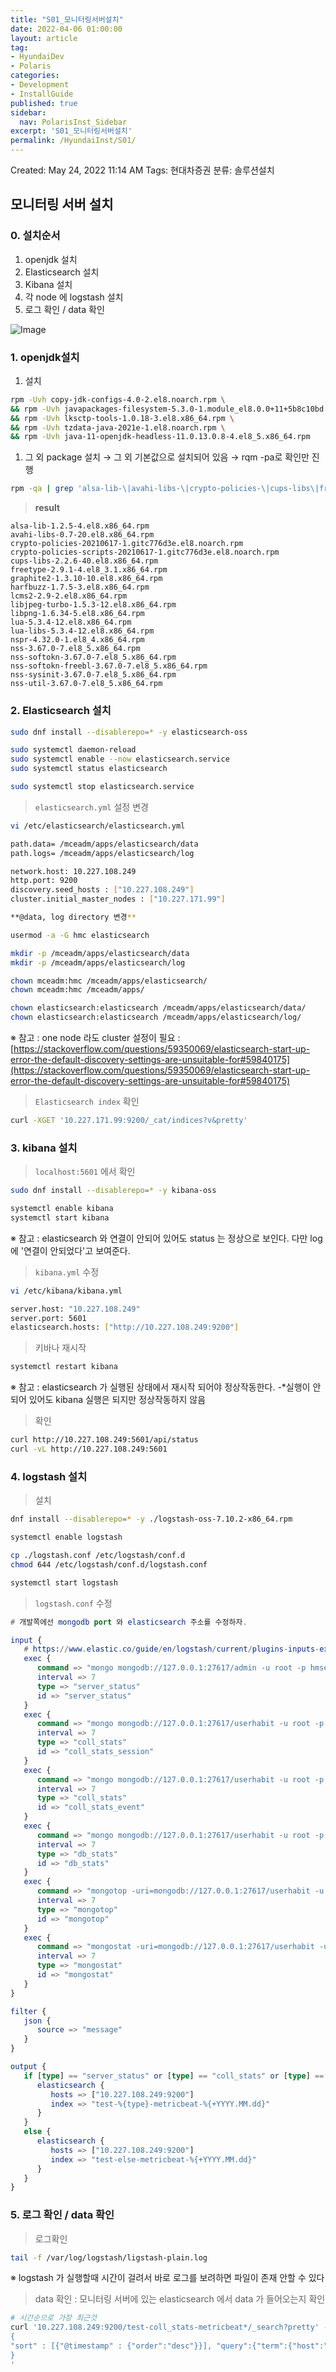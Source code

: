 ```yaml
---
title: "S01_모니터링서버설치"
date: 2022-04-06 01:00:00
layout: article
tag: 
- HyundaiDev
- Polaris
categories: 
- Development
- InstallGuide
published: true
sidebar:
  nav: PolarisInst_Sidebar
excerpt: 'S01_모니터링서버설치'
permalink: /HyundaiInst/S01/
---
```



Created: May 24, 2022 11:14 AM
Tags: 현대차증권
분류: 솔루션설치

## 모니터링 서버 설치

### 0. 설치순서

1. openjdk 설치
2. Elasticsearch 설치
3. Kibana 설치
4. 각 node 에 logstash 설치
5. 로그 확인 / data 확인

![Image]({{site.url}}/{{site.baseurl}}/assets/images/posts/2022-04-06-S01_모니터링서버설치/untitled.png)

### 1. openjdk설치

1. 설치 

```bash
rpm -Uvh copy-jdk-configs-4.0-2.el8.noarch.rpm \
&& rpm -Uvh javapackages-filesystem-5.3.0-1.module_el8.0.0+11+5b8c10bd.noarch.rpm \
&& rpm -Uvh lksctp-tools-1.0.18-3.el8.x86_64.rpm \
&& rpm -Uvh tzdata-java-2021e-1.el8.noarch.rpm \
&& rpm -Uvh java-11-openjdk-headless-11.0.13.0.8-4.el8_5.x86_64.rpm
```

1. 그 외 package 설치 → 그 외 기본값으로 설치되어 있음 → rqm -pa로 확인만 진행

```bash
rpm -qa | grep 'alsa-lib-\|avahi-libs-\|crypto-policies-\|cups-libs\|freetype-\|graphite2-\|harfbuzz-\|lcms2-\|libjpeg\|libpng\|lua-\|nspr-\|nss-'
```

> **result**
> 

```
alsa-lib-1.2.5-4.el8.x86_64.rpm
avahi-libs-0.7-20.el8.x86_64.rpm
crypto-policies-20210617-1.gitc776d3e.el8.noarch.rpm
crypto-policies-scripts-20210617-1.gitc776d3e.el8.noarch.rpm
cups-libs-2.2.6-40.el8.x86_64.rpm
freetype-2.9.1-4.el8_3.1.x86_64.rpm
graphite2-1.3.10-10.el8.x86_64.rpm
harfbuzz-1.7.5-3.el8.x86_64.rpm
lcms2-2.9-2.el8.x86_64.rpm
libjpeg-turbo-1.5.3-12.el8.x86_64.rpm
libpng-1.6.34-5.el8.x86_64.rpm
lua-5.3.4-12.el8.x86_64.rpm
lua-libs-5.3.4-12.el8.x86_64.rpm
nspr-4.32.0-1.el8_4.x86_64.rpm
nss-3.67.0-7.el8_5.x86_64.rpm
nss-softokn-3.67.0-7.el8_5.x86_64.rpm
nss-softokn-freebl-3.67.0-7.el8_5.x86_64.rpm
nss-sysinit-3.67.0-7.el8_5.x86_64.rpm
nss-util-3.67.0-7.el8_5.x86_64.rpm
```

### 2. Elasticsearch 설치

```bash
sudo dnf install --disablerepo=* -y elasticsearch-oss

sudo systemctl daemon-reload
sudo systemctl enable --now elasticsearch.service
sudo systemctl status elasticsearch

sudo systemctl stop elasticsearch.service
```

> `elasticsearch.yml` 설정 변경
> 

```bash
vi /etc/elasticsearch/elasticsearch.yml
```

```bash
path.data= /mceadm/apps/elasticsearch/data
path.logs= /mceadm/apps/elasticsearch/log

network.host: 10.227.108.249
http.port: 9200
discovery.seed_hosts : ["10.227.108.249"]
cluster.initial_master_nodes : ["10.227.171.99"]
```

```bash
**@data, log directory 변경**

usermod -a -G hmc elasticsearch

mkdir -p /mceadm/apps/elasticsearch/data
mkdir -p /mceadm/apps/elasticsearch/log

chown mceadm:hmc /mceadm/apps/elasticsearch/
chown mceadm:hmc /mceadm/apps/

chown elasticsearch:elasticsearch /mceadm/apps/elasticsearch/data/
chown elasticsearch:elasticsearch /mceadm/apps/elasticsearch/log/
```

※ 참고 : one node 라도 cluster 설정이 필요 : [https://stackoverflow.com/questions/59350069/elasticsearch-start-up-error-the-default-discovery-settings-are-unsuitable-for#59840175](https://stackoverflow.com/questions/59350069/elasticsearch-start-up-error-the-default-discovery-settings-are-unsuitable-for#59840175)

> `Elasticsearch index` 확인
> 

```bash
curl -XGET '10.227.171.99:9200/_cat/indices?v&pretty'
```

### 3. kibana 설치

> `localhost:5601` 에서 확인
> 

```bash
sudo dnf install --disablerepo=* -y kibana-oss

systemctl enable kibana
systemctl start kibana
```

※ 참고 : elasticsearch 와 연결이 안되어 있어도 status 는 정상으로 보인다. 다만 log 에 '연결이 안되었다'고 보여준다.

> `kibana.yml` 수정
> 

```bash
vi /etc/kibana/kibana.yml
```

```bash
server.host: "10.227.108.249" 
server.port: 5601
elasticsearch.hosts: ["http://10.227.108.249:9200"]
```

> 키바나 재시작
> 

```bash
systemctl restart kibana
```

※ 참고 : elasticsearch 가 실행된 상태에서 재시작 되어야 정상작동한다.  -*실행이 안되어 있어도 kibana 실행은 되지만 정상작동하지 않음

> 확인
> 

```bash
curl http://10.227.108.249:5601/api/status
curl -vL http://10.227.108.249:5601
```

### 4. logstash 설치

> 설치
> 

```bash
dnf install --disablerepo=* -y ./logstash-oss-7.10.2-x86_64.rpm

systemctl enable logstash

cp ./logstash.conf /etc/logstash/conf.d
chmod 644 /etc/logstash/conf.d/logstash.conf

systemctl start logstash
```

> `logstash.conf` 수정
> 

```elm
# 개발쪽에선 mongodb port 와 elasticsearch 주소를 수정하자.

input {
   # https://www.elastic.co/guide/en/logstash/current/plugins-inputs-exec.html
   exec {
      command => "mongo mongodb://127.0.0.1:27617/admin -u root -p hmsecroot1@ --authenticationDatabase admin --eval 'db.serverStatus()' --quiet | sed 's/\(NumberLong([[:punct:]]\?\)\([[:digit:]]*\)\([[:punct:]]\?)\)/\2/' | sed 's/\(ISODate(\)\(.*\)\()\)/\2/'"
      interval => 7
      type => "server_status"
      id => "server_status"
   }
   exec {
      command => "mongo mongodb://127.0.0.1:27617/userhabit -u root -p hmsecroot1@ --authenticationDatabase admin --eval 'db.session.stats()' --quiet | sed 's/\(NumberLong([[:punct:]]\?\)\([[:digit:]]*\)\([[:punct:]]\?)\)/\2/' | sed 's/\(ISODate(\)\(.*\)\()\)/\2/' | sed 's/Timestamp(\([0-9]*\),[[:space:]]*[[:digit:]]*)/\1/' | sed 's/BinData([[:digit:]],\([^,]*\))/\1/'"
      interval => 7
      type => "coll_stats"
      id => "coll_stats_session"
   }
   exec {
      command => "mongo mongodb://127.0.0.1:27617/userhabit -u root -p hmsecroot1@ --authenticationDatabase admin --eval 'db.event.stats()' --quiet | sed 's/\(NumberLong([[:punct:]]\?\)\([[:digit:]]*\)\([[:punct:]]\?)\)/\2/' | sed 's/\(ISODate(\)\(.*\)\()\)/\2/' | sed 's/Timestamp(\([0-9]*\),[[:space:]]*[[:digit:]]*)/\1/' | sed 's/BinData([[:digit:]],\([^,]*\))/\1/'"
      interval => 7
      type => "coll_stats"
      id => "coll_stats_event"
   }
   exec {
      command => "mongo mongodb://127.0.0.1:27617/userhabit -u root -p hmsecroot1@ --authenticationDatabase admin --eval 'db.stats()' --quiet | sed 's/\(NumberLong([[:punct:]]\?\)\([[:digit:]]*\)\([[:punct:]]\?)\)/\2/' | sed 's/\(ISODate(\)\(.*\)\()\)/\2/' | sed 's/Timestamp(\([0-9]*\),[[:space:]]*[[:digit:]]*)/\1/' | sed 's/BinData([[:digit:]],\([^,]*\))/\1/'"
      interval => 7
      type => "db_stats"
      id => "db_stats"
   }
   exec {
      command => "mongotop -uri=mongodb://127.0.0.1:27617/userhabit -u root -p hmsecroot1@ --authenticationDatabase=admin --json -n 1"
      interval => 7
      type => "mongotop"
      id => "mongotop"
   }
   exec {
      command => "mongostat -uri=mongodb://127.0.0.1:27617/userhabit -u root -p hmsecroot1@ --authenticationDatabase=admin --json -n 1"
      interval => 7
      type => "mongostat"
      id => "mongostat"
   }
}

filter {
   json {
      source => "message"
   }
}

output {
   if [type] == "server_status" or [type] == "coll_stats" or [type] == "db_stats" or [type] == "mongotop" or [type] == "mongostat" {
      elasticsearch {
         hosts => ["10.227.108.249:9200"]
         index => "test-%{type}-metricbeat-%{+YYYY.MM.dd}"
      }
   }
   else {
      elasticsearch {
         hosts => ["10.227.108.249:9200"]
         index => "test-else-metricbeat-%{+YYYY.MM.dd}"
      }
   }
}
```

### 5. 로그 확인 / data 확인

> 로그확인
> 

```bash
tail -f /var/log/logstash/ligstash-plain.log
```

※ logstash 가 실행할때 시간이 걸려서 바로 로그를 보려하면 파일이 존재 안할 수 있다

> data 확인 : 모니터링 서버에 있는 elasticsearch 에서 data 가 들어오는지 확인
> 

```bash
# 시간순으로 가장 최근것
curl '10.227.108.249:9200/test-coll_stats-metricbeat*/_search?pretty' -H 'Content-Type: application/json' -d '
{
"sort" : [{"@timestamp" : {"order":"desc"}}], "query":{"term":{"host":"dmcesv01"}}
}
'
```

